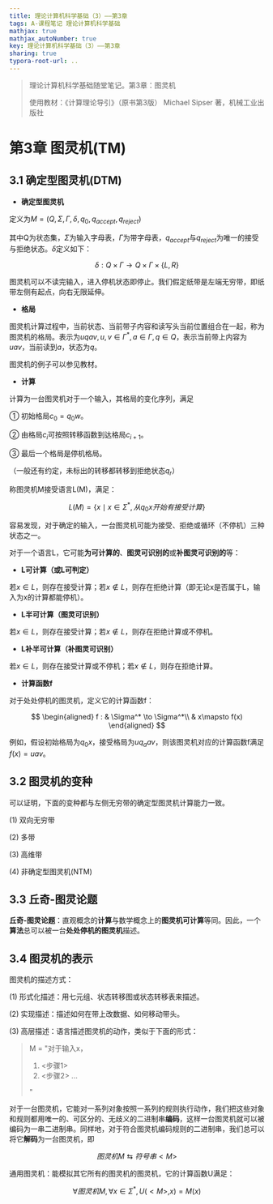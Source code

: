 ```yaml
---
title: 理论计算机科学基础（3）——第3章
tags: A-课程笔记 理论计算机科学基础
mathjax: true
mathjax_autoNumber: true
key: 理论计算机科学基础（3）——第3章
sharing: true
typora-root-url: ..
---
```


> 理论计算机科学基础随堂笔记。第3章：图灵机
> 
> 使用教材：《计算理论导引》（原书第3版）  Michael Sipser 著，机械工业出版社

<!--more-->

# 第3章 图灵机(TM)

## 3.1 确定型图灵机(DTM)

- **确定型图灵机**

定义为$M=(Q,\Sigma, \Gamma, \delta, q_0, q_{accept}, q_{reject})$

其中Q为状态集，$\Sigma$为输入字母表，$\Gamma$为带字母表，$q_{accept}$与$q_{reject}$为唯一的接受与拒绝状态。$\delta$定义如下：

$$
\delta : Q\times \Gamma \to Q\times \Gamma \times \left\{L, R\right\}
$$

图灵机可以不读完输入，进入停机状态即停止。我们假定纸带是左端无穷带，即纸带左侧有起点，向右无限延伸。

- **格局**

图灵机计算过程中，当前状态、当前带子内容和读写头当前位置组合在一起，称为图灵机的格局。表示为$uqav, u,v\in \Gamma^*, a\in \Gamma, q\in Q$，表示当前带上内容为$uav$，当前读到$a$，状态为$q$。

图灵机的例子可以参见教材。

- **计算**

计算为一台图灵机对于一个输入，其格局的变化序列，满足

① 初始格局$c_0=q_0w$。

② 由格局$c_i$可按照转移函数到达格局$c_{i+1}$。

③ 最后一个格局是停机格局。

（一般还有约定，未标出的转移都转移到拒绝状态$q_{r}$）

称图灵机M接受语言L(M)，满足：

$$
L(M)=\left\{x\mid x\in\Sigma^*, 从q_0x开始有接受计算\right\}
$$

容易发现，对于确定的输入，一台图灵机可能为接受、拒绝或循环（不停机）三种状态之一。

对于一个语言L，它可能**为可计算的**、**图灵可识别的**或**补图灵可识别的**等：

- **L可计算（或L可判定）**

若$x\in L$，则存在接受计算；若$x\notin L$，则存在拒绝计算（即无论x是否属于L，输入为x的计算都能停机）。

- **L半可计算（图灵可识别）**

若$x\in L$，则存在接受计算；若$x\notin L$，则存在拒绝计算或不停机。

- **L补半可计算（补图灵可识别）**

若$x\in L$，则存在接受计算或不停机；若$x\notin L$，则存在拒绝计算。

- **计算函数f**

对于处处停机的图灵机，定义它的计算函数f：

$$
\begin{aligned}
    f : & \Sigma^* \to \Sigma^*\\
        & x\mapsto f(x)
\end{aligned}
$$

例如，假设初始格局为$q_0x$，接受格局为$uq_{a}av$，则该图灵机对应的计算函数f满足$f(x)=uav$。

## 3.2 图灵机的变种

可以证明，下面的变种都与左侧无穷带的确定型图灵机计算能力一致。

(1) 双向无穷带

(2) 多带

(3) 高维带

(4) 非确定型图灵机(NTM)

## 3.3 丘奇-图灵论题

**丘奇-图灵论题**：直观概念的**计算**与数学概念上的**图灵机可计算**等同。因此，一个**算法**总可以被一台**处处停机的图灵机**描述。

## 3.4 图灵机的表示

图灵机的描述方式：

(1) 形式化描述：用七元组、状态转移图或状态转移表来描述。

(2) 实现描述：描述如何在带上改数据、如何移动带头。

(3) 高层描述：语言描述图灵机的动作，类似于下面的形式：

> M = "对于输入x，
> 
> 1. <步骤1>
> 2. <步骤2>
> ...
> 
> "

对于一台图灵机，它能对一系列对象按照一系列的规则执行动作，我们把这些对象和规则都用唯一的、可区分的、无歧义的二进制串**编码**，这样一台图灵机就可以被编码为一串二进制串。同样地，对于符合图灵机编码规则的二进制串，我们总可以将它**解码**为一台图灵机，即

$$
图灵机M\leftrightarrows 符号串<M>
$$

通用图灵机：能模拟其它所有的图灵机的图灵机，它的计算函数U满足：

$$
\forall 图灵机M,\forall x\in \Sigma^*,U(<M>,x)=M(x)
$$
